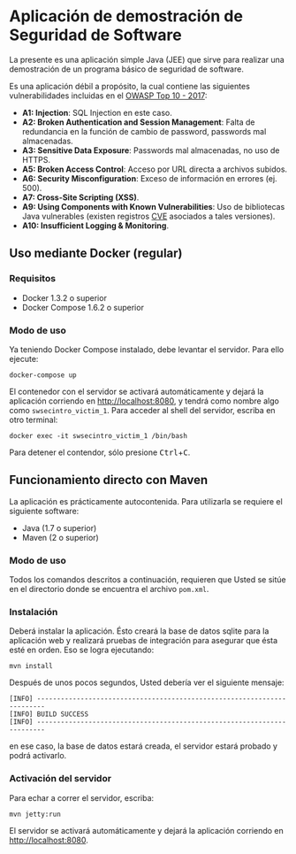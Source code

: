 # Aplicación de demostración de Seguridad de Software

La presente es una aplicación simple Java (JEE) que sirve para
realizar una demostración de un programa básico de seguridad de software.

Es una aplicación débil a propósito, la cual contiene las siguientes
vulnerabilidades incluidas en el
[OWASP Top 10 - 2017](https://www.owasp.org/index.php/Category:OWASP_Top_Ten_2017_Project):

* __A1: Injection__: SQL Injection en este caso.
* __A2: Broken Authentication and Session Management__: Falta de redundancia en
la función de cambio de password, passwords mal almacenadas.
* __A3: Sensitive Data Exposure__: Passwords mal almacenadas, no uso de HTTPS.
* __A5: Broken Access Control__: Acceso por URL directa a archivos subidos.
* __A6: Security Misconfiguration__: Exceso de información en errores (ej. 500).
* __A7: Cross-Site Scripting (XSS)__.
* __A9: Using Components with Known Vulnerabilities__: Uso de bibliotecas Java
vulnerables (existen registros [CVE](https://cve.mitre.org/) asociados a
tales versiones).
* __A10: Insufficient Logging & Monitoring__.

## Uso mediante Docker (regular)

### Requisitos

* Docker 1.3.2 o superior
* Docker Compose 1.6.2 o superior

### Modo de uso

Ya teniendo Docker Compose instalado, debe levantar el servidor. Para ello
ejecute:

    docker-compose up

El contenedor con el servidor se activará automáticamente y dejará la
aplicación corriendo en <http://localhost:8080>, y tendrá como nombre algo como
`swsecintro_victim_1`. Para acceder al shell del servidor, escriba en otro
terminal:

    docker exec -it swsecintro_victim_1 /bin/bash

Para detener el contendor, sólo presione <kbd>Ctrl</kbd>+<kbd>C</kbd>.

## Funcionamiento directo con Maven

La aplicación es prácticamente autocontenida. Para utilizarla se requiere
el siguiente software:

* Java (1.7 o superior)
* Maven (2 o superior)

### Modo de uso

Todos los comandos descritos a continuación, requieren que Usted se sitúe
en el directorio donde se encuentra el archivo `pom.xml`.

### Instalación

Deberá instalar la aplicación. Ésto creará la base de datos
sqlite para la aplicación web y realizará pruebas de integración para asegurar
que ésta esté en orden. Eso se logra ejecutando:

    mvn install

Después de unos pocos segundos, Usted debería ver el siguiente mensaje:

    [INFO] ------------------------------------------------------------------------
    [INFO] BUILD SUCCESS
    [INFO] ------------------------------------------------------------------------

en ese caso, la base de datos estará creada, el servidor estará probado y podrá
activarlo.

### Activación del servidor

Para echar a correr el servidor, escriba:

    mvn jetty:run

El servidor se activará automáticamente y dejará la aplicación corriendo en
<http://localhost:8080>.
